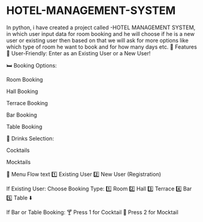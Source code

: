# HOTEL-MANAGEMENT-SYSTEM
In python, i have created a project called -HOTEL MANAGEMENT SYSTEM, in which user input data for room booking and he will choose if he is a new user or existing user then based on that we will ask for more options like which type of room he want to book and for how many days etc.
🚀 Features
👤 User-Friendly:
Enter as an Existing User or a New User!

🛏️ Booking Options:

Room Booking

Hall Booking

Terrace Booking

Bar Booking

Table Booking

🍹 Drinks Selection:

Cocktails

Mocktails

📌 Menu Flow
text
1️⃣ Existing User
2️⃣ New User (Registration)

If Existing User:
   Choose Booking Type:
   1️⃣ Room
   2️⃣ Hall
   3️⃣ Terrace
   4️⃣ Bar
   5️⃣ Table
   ⬇️

   If Bar or Table Booking:
      🍸 Press 1 for Cocktail
      🧃 Press 2 for Mocktail
